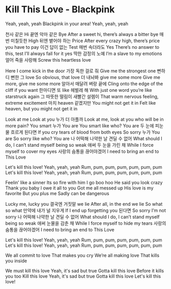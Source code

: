 # Kill This Love - Blackpink

Yeah, yeah, yeah
Blackpink in your area!
Yeah, yeah, yeah


천사 같은 Hi 끝엔 악마 같은 Bye
After a sweet hi, there’s always a bitter bye
매번 미칠듯한 High 뒤엔 뱉어야 하는 Price
After every crazy high, there’s price you have to pay
이건 답이 없는 Test 매번 속더라도 Yes
There’s no answer to this, test I’ll always fall for it yes
딱한 감정의 노예
I’m a slave to my emotions
얼어 죽을 사랑해
Screw this heartless love
 
Here I come kick in the door
가장 독한 걸로 줘
Give me the strongest one
뻔하디 뻔한 그 love
So obvious, that love
더 내놔봐 give me some more
Give me more, give me some more
알아서 매달려 벼랑 끝에
Cling onto the edge of the cliff if you want
한마디면 또 like 헤벌레 해
With just one word you’re like starstruck again
그 따뜻한 떨림이 새빨간 설렘이
That warm nervous feeling, extreme excitement
마치 heaven 같겠지만 You might not get it in
Felt like heaven, but you might not get it in
 
Look at me Look at you 누가 더 아플까
Look at me, look at you who will be in more pain?
You smart 누가 You are
You smart like who? You are
두 눈에 피눈물 흐르게 된다면
If you cry tears of blood from both eyes
So sorry 누가 You are
So sorry like who? You are
나 어떡해 나약한 날 견딜 수 없어
What should I do, I can’t stand myself being so weak
애써 두 눈을 가린 채
While I force myself to cover my eyes
사랑의 숨통을 끊어야겠어
I need to bring an end to This Love
 
Let's kill this love!
Yeah, yeah, yeah
Rum, pum, pum, pum, pum, pum, pum
Let's kill this love!
Yeah, yeah, yeah
Rum, pum, pum, pum, pum, pum, pum
 
Feelin’ like a sinner
Its so fire with him I go boo hoo
He said you look crazy
Thank you baby
I owe it all to you
Got me all messed up
His love is my favorite
But you plus me
Sadly can be dangerous
 
Lucky me, lucky you
결국엔 거짓말 we lie
After all, in the end we lie
So what so what
만약에 내가 널 지우게
If I end up forgetting you
된다면 So sorry
I’m not sorry
나 어떡해 나약한 날 견딜 수 없어
What should I do, I can’t stand myself being so weak
애써 눈물을 감춘 채
While I force myself to hide my tears
사랑의 숨통을 끊어야겠어
I need to bring an end to This Love
 
Let's kill this love!
Yeah, yeah, yeah
Rum, pum, pum, pum, pum, pum, pum
Let's kill this love!
Yeah, yeah, yeah
Rum, pum, pum, pum, pum, pum, pum
 
We all commit to love
That makes you cry
We’re all making love
That kills you inside
 
We must kill this love
Yeah, it's sad but true
Gotta kill this love
Before it kills you too
Kill this love
Yeah, it's sad but true
Gotta kill this love
Let's kill this love!

